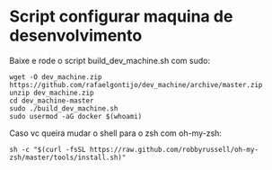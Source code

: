 # Script configurar maquina de desenvolvimento

Baixe e rode o script build_dev_machine.sh com sudo:
```
wget -O dev_machine.zip https://github.com/rafaelgontijo/dev_machine/archive/master.zip
unzip dev_machine.zip
cd dev_machine-master
sudo ./build_dev_machine.sh
sudo usermod -aG docker $(whoami)
```

Caso vc queira mudar o shell para o zsh com oh-my-zsh:
```
sh -c "$(curl -fsSL https://raw.github.com/robbyrussell/oh-my-zsh/master/tools/install.sh)"
```
